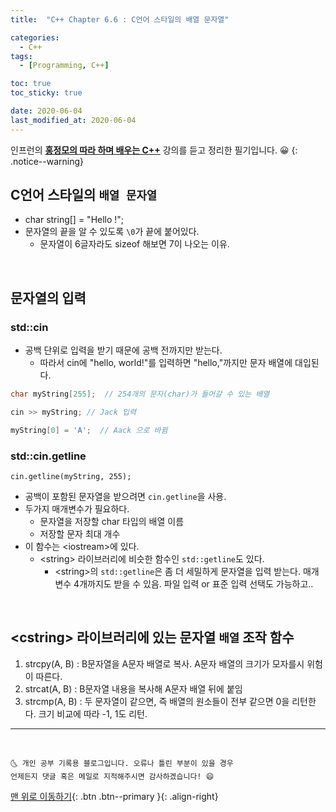 ```yaml
---
title:  "C++ Chapter 6.6 : C언어 스타일의 배열 문자열" 

categories:
  - C++
tags:
  - [Programming, C++]

toc: true
toc_sticky: true

date: 2020-06-04
last_modified_at: 2020-06-04
---
```

인프런의 **<u>홍정모의 따라 하며 배우는 C++</u>** 강의를 듣고 정리한 필기입니다. 😀
{: .notice--warning}


## C언어 스타일의 `배열 문자열`
- char string[] = "Hello !";
- 문자열의 끝을 알 수 있도록 `\0`가 끝에 붙어있다.
  - 문자열이 6글자라도 sizeof 해보면 7이 나오는 이유.

<br>

## 문자열의 입력
### std::cin
- 공백 단위로 입력을 받기 때문에 공백 전까지만 받는다.
  - 따라서 cin에 "hello, world!"를 입력하면 "hello,"까지만 문자 배열에 대입된다. 

```cpp
char myString[255];  // 254개의 문자(char)가 들어갈 수 있는 배열

cin >> myString; // Jack 입력

myString[0] = 'A';  // Aack 으로 바뀜
```

### std::cin.getline
`cin.getline(myString, 255);`
- 공백이 포함된 문자열을 받으려면 `cin.getline`을 사용.
- 두가지 매개변수가 필요하다.
  - 문자열을 저장할 char 타입의 배열 이름
  - 저장할 문자 최대 개수
- 이 함수는 \<iostream>에 있다. 
  - \<string> 라이브러리에 비슷한 함수인 `std::getline`도 있다.
    - \<string>의 `std::getline`은 좀 더 세밀하게 문자열을 입력 받는다. 매개변수 4개까지도 받을 수 있음. 파일 입력 or 표준 입력 선택도 가능하고..

<br>

## \<cstring> 라이브러리에 있는 문자열 `배열` 조작 함수
1. strcpy(A, B) : B문자열을 A문자 배열로 복사. A문자 배열의 크기가 모자를시 위험이 따른다.
2. strcat(A, B) : B문자열 내용을 복사해 A문자 배열 뒤에 붙임
3. strcmp(A, B) : 두 문자열이 같으면, 즉 배열의 원소들이 전부 같으면 0을 리턴한다. 크기 비교에 따라 -1, 1도 리턴.

***
<br>

    🌜 개인 공부 기록용 블로그입니다. 오류나 틀린 부분이 있을 경우 
    언제든지 댓글 혹은 메일로 지적해주시면 감사하겠습니다! 😄

[맨 위로 이동하기](#){: .btn .btn--primary }{: .align-right}